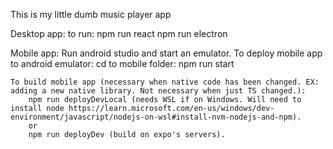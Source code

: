 This is my little dumb music player app

Desktop app:
    to run:
    npm run react
    npm run electron

Mobile app:
    Run android studio and start an emulator.
    To deploy mobile app to android emulator:
        cd to mobile folder:
            npm run start
    
    To build mobile app (necessary when native code has been changed. EX: adding a new native library. Not necessary when just TS changed.):
        npm run deployDevLocal (needs WSL if on Windows. Will need to install node https://learn.microsoft.com/en-us/windows/dev-environment/javascript/nodejs-on-wsl#install-nvm-nodejs-and-npm).
        or
        npm run deployDev (build on expo's servers).
    